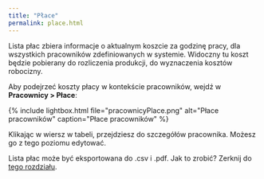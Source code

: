 ```yaml
---
title: "Płace"
permalink: place.html
---
```

Lista płac zbiera informacje o aktualnym koszcie za godzinę pracy, dla wszystkich pracowników zdefiniowanych w systemie. Widoczny tu koszt będzie pobierany do rozliczenia produkcji, do wyznaczenia kosztów robocizny.

Aby podejrzeć koszty płacy w kontekście pracowników, wejdź w **Pracownicy > Płace**:

{% include lightbox.html file="pracownicyPlace.png" alt="Płace pracowników" caption="Płace pracowników" %}  

Klikając w wiersz w tabeli, przejdziesz do szczegółów pracownika. Możesz go z tego poziomu edytować.

Lista płac może być eksportowana do .csv i .pdf. Jak to zrobić? Zerknij do [tego rozdziału](/eksport-danych).

